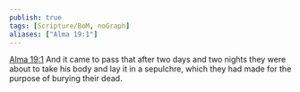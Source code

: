 ```yaml
---
publish: true
tags: [Scripture/BoM, noGraph]
aliases: ["Alma 19:1"]
---
```

[Alma 19:1](https://churchofjesuschrist.org/study/scriptures/bofm/alma/19?lang=eng&id=p1#p1) And it came to pass that after two days and two nights they were about to take his body and lay it in a sepulchre, which they had made for the purpose of burying their dead.
